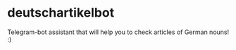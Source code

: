 # deutschartikelbot
Telegram-bot assistant that will help you to check articles of German nouns! :)

